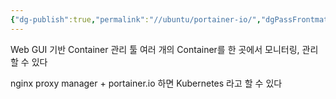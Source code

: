 ```yaml
---
{"dg-publish":true,"permalink":"//ubuntu/portainer-io/","dgPassFrontmatter":true}
---
```



Web GUI 기반 Container 관리 툴
여러 개의 Container를 한 곳에서 모니터링, 관리할 수 있다

nginx proxy manager + portainer.io 하면 Kubernetes 라고 할 수 있다